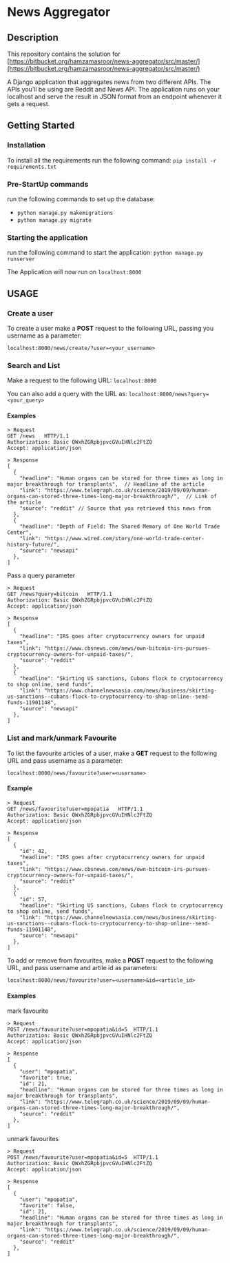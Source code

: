 # News Aggregator
## Description
This repository contains the solution for [https://bitbucket.org/hamzamasroor/news-aggregator/src/master/](https://bitbucket.org/hamzamasroor/news-aggregator/src/master/)

A Django application that aggregates news from two different APIs. The APIs you’ll be using are Reddit and News API. The application runs on your localhost and serve the result in JSON format from an endpoint whenever it gets a request.

## Getting Started
### Installation
To install all the requirements run the following command: 
`pip install -r requirements.txt`
### Pre-StartUp commands
run the following commands to set up the database:
- `python manage.py makemigrations`
- `python manage.py migrate`
### Starting the application
run the following command to start the application:
`python manage.py runserver`

The Application will now run on `localhost:8000`
## USAGE
### Create a user
To create a user make a **POST** request to the following URL, passing you username as a parameter:

`localhost:8000/news/create/?user=<your_username>`

### Search and List
Make a request to the following URL:
`localhost:8000`

You can also add a query with the URL as:
`localhost:8000/news?query=<your_query>`
#### Examples

```
> Request
GET /news   HTTP/1.1
Authorization: Basic QWxhZGRpbjpvcGVuIHNlc2FtZQ
Accept: application/json

> Response
[
  {
    "headline": "Human organs can be stored for three times as long in major breakthrough for transplants",  // Headline of the article
    "link": "https://www.telegraph.co.uk/science/2019/09/09/human-organs-can-stored-three-times-long-major-breakthrough/",  // Link of the article
    "source": "reddit" // Source that you retrieved this news from
  },
  {
    "headline": "Depth of Field: The Shared Memory of One World Trade Center",
    "link": "https://www.wired.com/story/one-world-trade-center-history-future/",
    "source": "newsapi"
  },
]
```
Pass a query parameter
```
> Request
GET /news?query=bitcoin   HTTP/1.1
Authorization: Basic QWxhZGRpbjpvcGVuIHNlc2FtZQ
Accept: application/json

> Response
[
  {
    "headline": "IRS goes after cryptocurrency owners for unpaid taxes",
    "link": "https://www.cbsnews.com/news/own-bitcoin-irs-pursues-cryptocurrency-owners-for-unpaid-taxes/",
    "source": "reddit"
  },
  {
    "headline": "Skirting US sanctions, Cubans flock to cryptocurrency to shop online, send funds",
    "link": "https://www.channelnewsasia.com/news/business/skirting-us-sanctions--cubans-flock-to-cryptocurrency-to-shop-online--send-funds-11901148",
    "source": "newsapi"
  },
]
```
### List and mark/unmark Favourite
To list the favourite articles of a user, make a **GET** request to the following URL and pass username as a parameter:

`localhost:8000/news/favourite?user=<username>`

#### Example

```
> Request
GET /news/favourite?user=mpopatia   HTTP/1.1
Authorization: Basic QWxhZGRpbjpvcGVuIHNlc2FtZQ
Accept: application/json

> Response
[
  {
    "id": 42,
    "headline": "IRS goes after cryptocurrency owners for unpaid taxes",
    "link": "https://www.cbsnews.com/news/own-bitcoin-irs-pursues-cryptocurrency-owners-for-unpaid-taxes/",
    "source": "reddit"
  },
  {
    "id": 57,
    "headline": "Skirting US sanctions, Cubans flock to cryptocurrency to shop online, send funds",
    "link": "https://www.channelnewsasia.com/news/business/skirting-us-sanctions--cubans-flock-to-cryptocurrency-to-shop-online--send-funds-11901148",
    "source": "newsapi"
  },
]
```

To add or remove from favourites, make a **POST** request to the following URL, and pass username and artile id as parameters:

`localhost:8000/news/favourite?user=<username>&id=<article_id>`

#### Examples

mark favourite
```
> Request
POST /news/favourite?user=mpopatia&id=5  HTTP/1.1
Authorization: Basic QWxhZGRpbjpvcGVuIHNlc2FtZQ
Accept: application/json

> Response
[
  {
    "user": "mpopatia",
    "favorite": true,
    "id": 21,
    "headline": "Human organs can be stored for three times as long in major breakthrough for transplants",
    "link": "https://www.telegraph.co.uk/science/2019/09/09/human-organs-can-stored-three-times-long-major-breakthrough/",
    "source": "reddit"
  },
]
```
unmark favourites

```
> Request
POST /news/favourite?user=mpopatia&id=5  HTTP/1.1
Authorization: Basic QWxhZGRpbjpvcGVuIHNlc2FtZQ
Accept: application/json

> Response
[
  {
    "user": "mpopatia",
    "favorite": false,
    "id": 21,
    "headline": "Human organs can be stored for three times as long in major breakthrough for transplants",
    "link": "https://www.telegraph.co.uk/science/2019/09/09/human-organs-can-stored-three-times-long-major-breakthrough/",
    "source": "reddit"
  },
]
```


